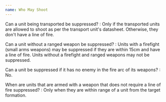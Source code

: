 ```yaml
---
name: Who May Shoot
---
```

Can a unit being transported be suppressed?
: Only if the transported units are allowed to shoot as per the transport unit's datasheet. Otherwise, they don't have a line of fire.

Can a unit without a ranged weapon be suppressed?
: Units with a firefight (small arms weapons) may be suppressed if they are within 15cm and have a line of fire. Units without a firefight and ranged weapons may not be suppressed.

Can a unit be suppressed if it has no enemy in the fire arc of its weapons?
: No.

When are units that are armed with a weapon that does not require a line of fire suppressed?
: Only when they are within range of a unit from the target formation.